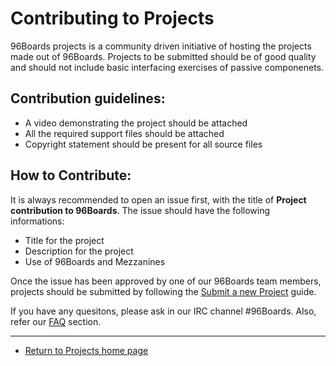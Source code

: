 Contributing to Projects                           
========================

96Boards projects is a community driven initiative of hosting the projects made out of 96Boards. 
Projects to be submitted should be of good quality and should not include basic interfacing exercises
of passive componenets. 

Contribution guidelines:
------------------------

- A video demonstrating the project should be attached
- All the required support files should be attached
- Copyright statement should be present for all source files

How to Contribute:
------------------

It is always recommended to open an issue first, with the title of **Project contribution to 96Boards**.
The issue should have the following informations:

- Title for the project
- Description for the project
- Use of 96Boards and Mezzanines

Once the issue has been approved by one of our 96Boards team members, projects should be submitted by
following the [Submit a new Project](SUBMIT.md) guide.

If you have any quesitons, please ask in our IRC channel #96Boards. Also, refer our [FAQ](FAQ.md) section.

***

- [Return to Projects home page](README.md)
